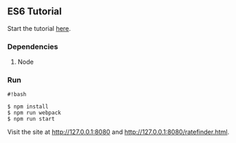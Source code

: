 ## ES6 Tutorial

Start the tutorial [here](http://ccoenraets.github.io/es6-tutorial).

### Dependencies ###

1. Node

### Run ###

```
#!bash

$ npm install
$ npm run webpack
$ npm run start

```

Visit the site at http://127.0.0.1:8080 and http://127.0.0.1:8080/ratefinder.html.

